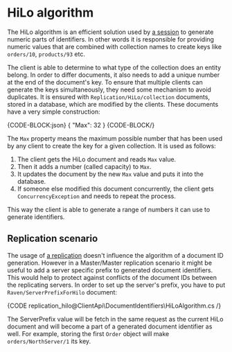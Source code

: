 # HiLo algorithm

The HiLo algorithm is an efficient solution used by [a session](../session/what-is-a-session-and-how-does-it-work) to generate numeric parts of identifiers. In other words it is
responsible for providing numeric values that are combined with collection names to create keys like `orders/10`, `products/93` etc. 

The client is able to determine to what type of the collection does an entity belong. In order to differ documents, it also needs to add a unique number at the end of the document's key.
To ensure that multiple clients can generate the keys simultaneously, they need some mechanism to avoid duplicates. It is ensured with `Replication/HiLo/collection` documents, stored 
in a database, which are modified by the clients. These documents have a very simple construction:

{CODE-BLOCK:json}
{
    "Max": 32
}
{CODE-BLOCK/}

The `Max` property means the maximum possible number that has been used by any client to create the key for a given collection. It is used as follows:

1. The client gets the HiLo document and reads `Max` value.
2. Then it adds a number (called capacity) to `Max`.
3. It updates the document by the new `Max` value and puts it into the database.
4. If someone else modified this document concurrently, the client gets `ConcurrencyException` and needs to repeat the process.

This way the client is able to generate a range of numbers it can use to generate identifiers.

## Replication scenario

The usage of [a replication](../../server/scaling-out/replication/how-replication-works) doesn't influence the algorithm of a document ID generation. However in a Master/Master replication scenario it might be useful 
to add a server specific prefix to generated document identifiers. This would help to protect against conflicts of the document IDs between the replicating servers. 
In order to set up the server's prefix, you have to put `Raven/ServerPrefixForHilo` document:

{CODE replication_hilo@ClientApi\DocumentIdentifiers\HiLoAlgorithm.cs /}

The ServerPrefix value will be fetch in the same request as the current HiLo document and will become a part of a generated document identifier as well.
 For example, storing the first `Order` object will make `orders/NorthServer/1` its key.